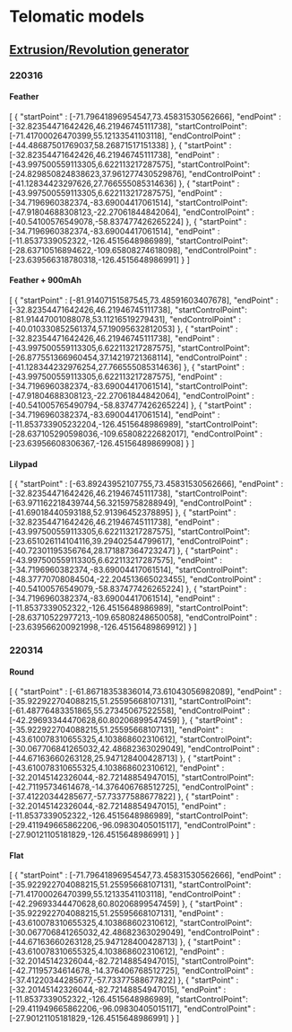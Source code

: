 # Telomatic models
## [Extrusion/Revolution generator](http://dildo-generator.com/next/)
### 220316
#### Feather
[ { "startPoint" : [-71.79641896954547,73.45831530562666], "endPoint" : [-32.82354471642426,46.21946745111738], "startControlPoint": [-71.41700026470399,55.12133541103118], "endControlPoint" : [-44.48687501769037,58.26871517151338] }, { "startPoint" : [-32.82354471642426,46.21946745111738], "endPoint" : [-43.997500559113305,6.622113217287575], "startControlPoint": [-24.829850824838623,37.961277430529876], "endControlPoint" : [-41.12834423297626,27.766555085314636] }, { "startPoint" : [-43.997500559113305,6.622113217287575], "endPoint" : [-34.7196960382374,-83.69004417061514], "startControlPoint": [-47.91804688308123,-22.27061844842064], "endControlPoint" : [-40.54100576549078,-58.837477426265224] }, { "startPoint" : [-34.7196960382374,-83.69004417061514], "endPoint" : [-11.8537339052322,-126.4515648986989], "startControlPoint": [-28.63710516894622,-109.65808274618098], "endControlPoint" : [-23.639566318780318,-126.4515648986991] } ]
#### Feather + 900mAh
[ { "startPoint" : [-81.91407151587545,73.48591603407678], "endPoint" : [-32.82354471642426,46.21946745111738], "startControlPoint": [-81.91447001088078,53.11216519279431], "endControlPoint" : [-40.010330852561374,57.19095632812053] }, { "startPoint" : [-32.82354471642426,46.21946745111738], "endPoint" : [-43.997500559113305,6.622113217287575], "startControlPoint": [-26.877551366960454,37.14219721368114], "endControlPoint" : [-41.128344232976254,27.766555085314636] }, { "startPoint" : [-43.997500559113305,6.622113217287575], "endPoint" : [-34.7196960382374,-83.69004417061514], "startControlPoint": [-47.91804688308123,-22.27061844842064], "endControlPoint" : [-40.541005765490794,-58.837477426265224] }, { "startPoint" : [-34.7196960382374,-83.69004417061514], "endPoint" : [-11.853733905232204,-126.4515648986989], "startControlPoint": [-28.637105290598036,-109.65808222682017], "endControlPoint" : [-23.63956608306367,-126.45156489869908] } ]
#### Lilypad
[ { "startPoint" : [-63.89243952107755,73.45831530562666], "endPoint" : [-32.82354471642426,46.21946745111738], "startControlPoint": [-63.971162218439744,56.32159758288949], "endControlPoint" : [-41.69018440593188,52.91396452378895] }, { "startPoint" : [-32.82354471642426,46.21946745111738], "endPoint" : [-43.997500559113305,6.622113217287575], "startControlPoint": [-23.651026114104116,39.29402544799617], "endControlPoint" : [-40.72301195356764,28.171887364723247] }, { "startPoint" : [-43.997500559113305,6.622113217287575], "endPoint" : [-34.7196960382374,-83.69004417061514], "startControlPoint": [-48.37770708084504,-22.204513665023455], "endControlPoint" : [-40.54100576549079,-58.837477426265224] }, { "startPoint" : [-34.7196960382374,-83.69004417061514], "endPoint" : [-11.8537339052322,-126.4515648986989], "startControlPoint": [-28.63710522977213,-109.65808248650058], "endControlPoint" : [-23.639566200921998,-126.45156489869912] } ]

### 220314
#### Round
[ { "startPoint" : [-61.86718353836014,73.61043056982089], "endPoint" : [-35.922922704088215,51.25595668107131], "startControlPoint": [-61.48776483351865,55.27345067522558], "endControlPoint" : [-42.29693344470628,60.80206899547459] }, { "startPoint" : [-35.922922704088215,51.25595668107131], "endPoint" : [-43.610078310655325,4.103868602310612], "startControlPoint": [-30.067706841265032,42.48682363029049], "endControlPoint" : [-44.67163660263128,25.947128400428713] }, { "startPoint" : [-43.610078310655325,4.103868602310612], "endPoint" : [-32.20145142326044,-82.72148854947015], "startControlPoint": [-42.71195734614678,-14.376406768512725], "endControlPoint" : [-37.41220344285677,-57.73377588677822] }, { "startPoint" : [-32.20145142326044,-82.72148854947015], "endPoint" : [-11.8537339052322,-126.4515648986989], "startControlPoint": [-29.411949665862206,-96.09830405015117], "endControlPoint" : [-27.90121105181829,-126.4515648986991] } ]
#### Flat
[ { "startPoint" : [-71.79641896954547,73.45831530562666], "endPoint" : [-35.922922704088215,51.25595668107131], "startControlPoint": [-71.41700026470399,55.12133541103118], "endControlPoint" : [-42.29693344470628,60.80206899547459] }, { "startPoint" : [-35.922922704088215,51.25595668107131], "endPoint" : [-43.610078310655325,4.103868602310612], "startControlPoint": [-30.067706841265032,42.48682363029049], "endControlPoint" : [-44.67163660263128,25.947128400428713] }, { "startPoint" : [-43.610078310655325,4.103868602310612], "endPoint" : [-32.20145142326044,-82.72148854947015], "startControlPoint": [-42.71195734614678,-14.376406768512725], "endControlPoint" : [-37.41220344285677,-57.73377588677822] }, { "startPoint" : [-32.20145142326044,-82.72148854947015], "endPoint" : [-11.8537339052322,-126.4515648986989], "startControlPoint": [-29.411949665862206,-96.09830405015117], "endControlPoint" : [-27.90121105181829,-126.4515648986991] } ]

